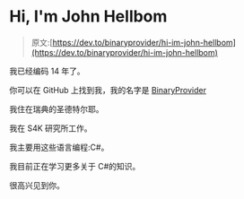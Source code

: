 # Hi, I'm John Hellbom

> 原文:[https://dev.to/binaryprovider/hi-im-john-hellbom](https://dev.to/binaryprovider/hi-im-john-hellbom)

我已经编码 14 年了。

你可以在 GitHub 上找到我，我的名字是 [BinaryProvider](https://github.com/BinaryProvider)

我住在瑞典的圣德特尔耶。

我在 S4K 研究所工作。

我主要用这些语言编程:C#。

我目前正在学习更多关于 C#的知识。

很高兴见到你。